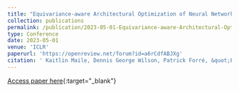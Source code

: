 ```yaml
---
title: "Equivariance-aware Architectural Optimization of Neural Networks"
collection: publications
permalink: /publication/2023-05-01-Equivariance-aware-Architectural-Optimization-of-Neural-Networks
type: Conference
date: 2023-05-01
venue: 'ICLR'
paperurl: 'https://openreview.net/forum?id=a6rCdfABJXg'
citation: ' Kaitlin Maile, Dennis George Wilson, Patrick Forré, &quot;Equivariance-aware Architectural Optimization of Neural Networks.&quot; International Conference on Learning Representations, 2023.'
---
```

[Access paper here](https://openreview.net/forum?id=a6rCdfABJXg){:target="_blank"}
